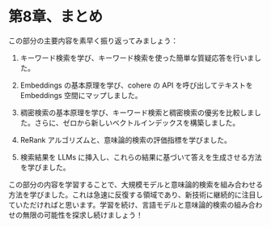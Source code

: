# 第8章、まとめ

この部分の主要内容を素早く振り返ってみましょう：

1. キーワード検索を学び、キーワード検索を使った簡単な質疑応答を行いました。

2. Embeddings の基本原理を学び、cohere の API を呼び出してテキストを Embeddings 空間にマップしました。

3. 稠密検索の基本原理を学び、キーワード検索と稠密検索の優劣を比較しました。さらに、ゼロから新しいベクトルインデックスを構築しました。

4. ReRank アルゴリズムと、意味論的検索の評価指標を学びました。

5. 検索結果を LLMs に挿入し、これらの結果に基づいて答えを生成させる方法を学びました。

この部分の内容を学習することで、大規模モデルと意味論的検索を組み合わせる方法を学びました。これは急速に反復する領域であり、新技術に継続的に注目していただければと思います。学習を続け、言語モデルと意味論的検索の組み合わせの無限の可能性を探求し続けましょう！
